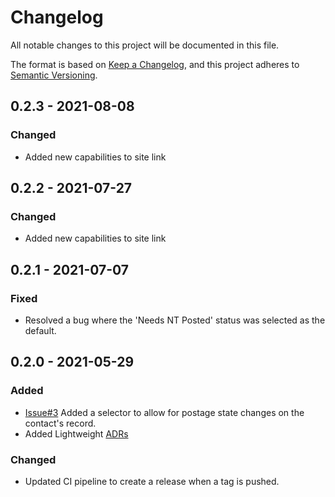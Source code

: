 # Changelog

All notable changes to this project will be documented in this file.

The format is based on [Keep a Changelog](https://keepachangelog.com/en/1.0.0/),
and this project adheres to [Semantic Versioning](https://semver.org/spec/v2.0.0.html).

## 0.2.3 - 2021-08-08

### Changed
- Added new capabilities to site link

## 0.2.2 - 2021-07-27

### Changed
- Added new capabilities to site link

## 0.2.1 - 2021-07-07

### Fixed
- Resolved a bug where the 'Needs NT Posted' status was selected as the default.

## 0.2.0 - 2021-05-29

### Added
- [Issue#3](https://github.com/crafton/NT-Postman/issues/3) Added a selector to allow for postage state changes on the contact's record.
- Added Lightweight [ADRs](https://adr.github.io/)

### Changed
- Updated CI pipeline to create a release when a tag is pushed.
